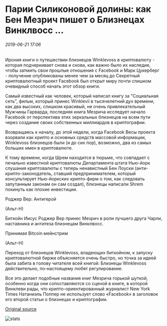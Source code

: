 # Парии Силиконовой долины: как Бен Мезрич пишет о Близнецах Винклвосс ...

###### 2019-06-21 17:06

Ирония книги о путешествии близнецов Winklevoss в криптовалюту - которая подчеркивает снова и снова, как важно было их наследие, чтобы затмить свои прошлые отношения с Facebook и Марк Цукерберг - получение опубликованы менее чем за месяц до Секретный криптовалютный проект Facebook был открыт миру почти слишком очевидный способ начать этот обзор книги.

Самый известный как человек, который написал книгу за "Социальная сеть", фильм, который принес Winklevii в тысячелетний дух времени, как два высоких, слишком красивый, не очень привлекательный Мужчины Гарварда, последняя книга Мезрича исследует начало Facebook от перспектива этих зеркальных близнецов на всем пути через создание своих собственных миллиардов в криптографии.

Возвращаясь к началу, до этой недели, когда Facebook Весы проекта взорвали как крипто и основных средств массовой информации, Winklevoss близнецов были (и до сих пор), возможно, два из самых больших имен в криптовалюте.

К тому времени, когда Шрем находится в тюрьме, что совпадает с печально известной криптовалюты Департамента штата Нью-йорк слушания криптовалюты с теперь ненавистный Бен Лоуски (анти-крипто-законодатель, ставший предпринимателем, который консультирует Нью-йоркских крипто-фирм о том, как следовать запутанным законам он сам создал), близнецы написали Shrem покинуть как плохие инвестиции.

Роджер Вер: Антигерой

(Альт-Н)

Биткойн Иисус Роджер Вер принес Мезрич в роли лучшего друга Чарли, наставника и антитеза близнецам Винклвосс.

Принимая Bitcoin мейнстрим

(Альт-Н)

Переход от близнецов Winklevoss, владеющих биткойном, к запуску криптовалютной биржи объясняется очень быстро, но точка за идеей была забита в голову читателя всей книгой: Близнецы Winklevoss действительно, по-настоящему любят регулирование.

Все это делает подобные названия книг Мезрича горькой шуткой, особенно когда они сопоставляются со сценой в книге, в которой Винклеви рады, что крипто-ориентированный журналист New York Times Натаниэль Поппер не использует слово «Facebook» в заголовок его второй статьи о близнецах и криптографии.

[Original source](https://cointelegraph.com/news/pariahs-of-silicon-valley-how-ben-mezrich-writes-about-the-winklevoss-twins)

![stats](https://c.statcounter.com/11760860/0/a89fa40b/1/ "stats")